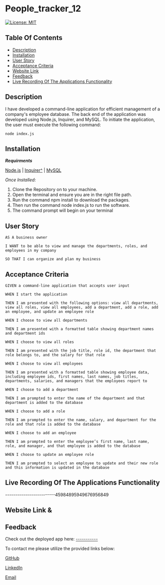 # People_tracker_12

[![License: MIT](https://img.shields.io/badge/License-MIT-yellow.svg)](https://opensource.org/licenses/MIT)

## Table Of Contents

* [Description](#description)
* [Installation](#installation)
* [User Story](#User-Story)
* [Acceptance Criteria](#Acceptance-Criteria)
* [Website Link](#Website-Link)
* [Feedback](#feedback)
* [Live Recording Of The Applications Functionality](#live-recording-of-the-applications-functionality)


## Description
I have developed a command-line application for efficient management of a company's employee database. The back end of the application was developed using Node.js, Inquirer, and MySQL. To initiate the application, the user must execute the following command:

    node index.js

## Installation
***Requirments***

[Node.js](https://nodejs.org/en/)  |  [Inquirer^](https://www.npmjs.com/package/inquirer)  |  [MySQL](https://www.npmjs.com/package/mysql2)

*Once Installed:*
1. Clone the Repository on to your machine.
2. Open the terminal and ensure you are in the right file path.
3. Run the command npm install to download the packages.
4. Then run the command node index.js to run the software.
5. The command prompt will begin on your terminal

## User Story
    AS A business owner

    I WANT to be able to view and manage the departments, roles, and employees in my company

    SO THAT I can organize and plan my business


## Acceptance Criteria
    GIVEN a command-line application that accepts user input

    WHEN I start the application

    THEN I am presented with the following options: view all departments, view all roles, view all employees, add a department, add a role, add an employee, and update an employee role

    WHEN I choose to view all departments

    THEN I am presented with a formatted table showing department names and department ids

    WHEN I choose to view all roles

    THEN I am presented with the job title, role id, the department that role belongs to, and the salary for that role

    WHEN I choose to view all employees

    THEN I am presented with a formatted table showing employee data, including employee ids, first names, last names, job titles, departments, salaries, and managers that the employees report to

    WHEN I choose to add a department

    THEN I am prompted to enter the name of the department and that department is added to the database

    WHEN I choose to add a role

    THEN I am prompted to enter the name, salary, and department for the role and that role is added to the database

    WHEN I choose to add an employee

    THEN I am prompted to enter the employee’s first name, last name, role, and manager, and that employee is added to the database

    WHEN I choose to update an employee role

    THEN I am prompted to select an employee to update and their new role and this information is updated in the database

  ## Live Recording Of The Applications Functionality
  -------------------------45984895949676956849

## Website Link &
## Feedback
Check out the deployed app here: [-----------](------------------)

  To contact me please utilize the provided links below:

  [GitHub](https://github.com/skye143)
  
  [LinkedIn](https://www.linkedin.com/in/skye-h-988a7a221)

  [Email](mailto:skyeheredia@gmail.com)
















